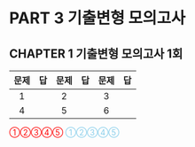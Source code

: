 # PART 3 기출변형 모의고사

## CHAPTER 1 기출변형 모의고사 1회

|문제|답|문제|답|문제|답|
|:--:|--|:--:|--|:--:|--|
|1||2||3||
|4||5||6||

<span style='color:red'>①②③④⑤</span>
<span style='color:skyblue'>①②③④⑤</span>